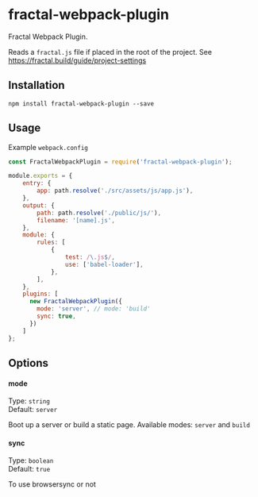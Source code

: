 # fractal-webpack-plugin
Fractal Webpack Plugin.

Reads a `fractal.js` file if placed in the root of the project. See https://fractal.build/guide/project-settings

## Installation

```
npm install fractal-webpack-plugin --save
```


## Usage

Example `webpack.config`

```javascript
const FractalWebpackPlugin = require('fractal-webpack-plugin');

module.exports = {
    entry: {
        app: path.resolve('./src/assets/js/app.js'),
    },
    output: {
        path: path.resolve('./public/js/'),
        filename: '[name].js',
    },
    module: {
        rules: [
            {
                test: /\.js$/,
                use: ['babel-loader'],
            },
        ],
    },
    plugins: [
      new FractalWebpackPlugin({
        mode: 'server', // mode: 'build'
        sync: true,
      })
    ]
};
```

## Options

#### mode

Type: `string` <br>
Default: `server`

Boot up a server or build a static page. Available modes: `server` and `build`

#### sync

Type: `boolean` <br>
Default: `true`

To use browsersync or not

